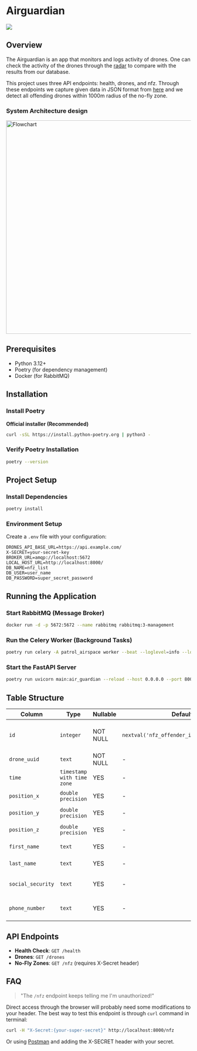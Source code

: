# Airguardian

![](./airguardian.gif)

## Overview

The Airguardian is an app that monitors and logs activity of drones. One can check the activity of the drones through the [radar](https://drones-api.hive.fi/demo3d) to compare with the results from our database.

This project uses three API endpoints: health, drones, and nfz. Through these endpoints we capture given data in JSON format from [here](https://drones-api.hive.fi/) and we detect all offending drones within 1000m radius of the no-fly zone.

### System Architecture design

<img width="1187" height="582" alt="Flowchart" src="https://github.com/user-attachments/assets/6ea8c40b-2cda-4ba2-b3c5-5b7fbab2f3ed" />

## Prerequisites

- Python 3.12+
- Poetry (for dependency management)
- Docker (for RabbitMQ)

## Installation

### Install Poetry

**Official installer (Recommended)**
```bash
curl -sSL https://install.python-poetry.org | python3 -
```

### Verify Poetry Installation
```bash
poetry --version
```

## Project Setup

### Install Dependencies
```bash
poetry install
```

### Environment Setup
Create a `.env` file with your configuration:
```env
DRONES_API_BASE_URL=https://api.example.com/
X-SECRET=your-secret-key
BROKER_URL=amqp://localhost:5672
LOCAL_HOST_URL=http://localhost:8000/
DB_NAME=nfz_list
DB_USER=user_name
DB_PASSWORD=super_secret_password
```

## Running the Application

### Start RabbitMQ (Message Broker)
```bash
docker run -d -p 5672:5672 --name rabbitmq rabbitmq:3-management
```

### Run the Celery Worker (Background Tasks)
```bash
poetry run celery -A patrol_airspace worker --beat --loglevel=info --logfile=air_guardian_celery.log
```

### Start the FastAPI Server
```bash
poetry run uvicorn main:air_guardian --reload --host 0.0.0.0 --port 8000
```

## Table Structure

| Column | Type | Nullable | Default | Notes |
|--------|------|----------|---------|-------|
| `id` | `integer` | NOT NULL | `nextval('nfz_offender_id_seq'::regclass)` | **Primary Key** (Auto-increment) |
| `drone_uuid` | `text` | NOT NULL | - | **Unique Constraint** |
| `time` | `timestamp with time zone` | YES | - | Violation timestamp |
| `position_x` | `double precision` | YES | - | X coordinate |
| `position_y` | `double precision` | YES | - | Y coordinate |
| `position_z` | `double precision` | YES | - | Z coordinate |
| `first_name` | `text` | YES | - | Owner's first name |
| `last_name` | `text` | YES | - | Owner's last name |
| `social_security` | `text` | YES | - | Owner's social security |
| `phone_number` | `text` | YES | - | Owner's phone number |

## API Endpoints

- **Health Check**: `GET /health`
- **Drones**: `GET /drones`
- **No-Fly Zones**: `GET /nfz` (requires X-Secret header)

## FAQ

> "The `/nfz` endpoint keeps telling me I'm unauthorized!"

Direct access through the browser will probably need some modifications to your header. The best way to test this endpoint is through `curl` command in terminal:

```bash
curl -H "X-Secret:{your-super-secret}" http://localhost:8000/nfz
```
Or using [Postman](https://www.postman.com/) and adding the X-SECRET header with your secret.

